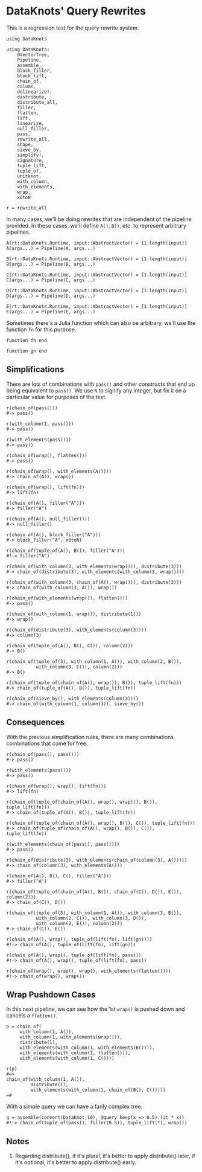 # DataKnots' Query Rewrites

This is a regression test for the query rewrite system.

    using DataKnots

    using DataKnots:
        @VectorTree,
        Pipeline,
        assemble,
        block_filler,
        block_lift,
        chain_of,
        column,
        delinearize!,
        distribute,
        distribute_all,
        filler,
        flatten,
        lift,
        linearize,
        null_filler,
        pass,
        rewrite_all,
        shape,
        sieve_by,
        simplify!,
        signature,
        tuple_lift,
        tuple_of,
        unitknot,
        with_column,
        with_elements,
        wrap,
        x0toN

    r = rewrite_all

In many cases, we'll be doing rewrites that are independent of the
pipeline provided. In these cases, we'll define `A()`, `B()`, etc.  to
represent arbitrary pipelines.

    A(rt::DataKnots.Runtime, input::AbstractVector) = [1:length(input)]
    A(args...) = Pipeline(A, args...)

    B(rt::DataKnots.Runtime, input::AbstractVector) = [1:length(input)]
    B(args...) = Pipeline(B, args...)

    C(rt::DataKnots.Runtime, input::AbstractVector) = [1:length(input)]
    C(args...) = Pipeline(C, args...)

    D(rt::DataKnots.Runtime, input::AbstractVector) = [1:length(input)]
    D(args...) = Pipeline(D, args...)

    E(rt::DataKnots.Runtime, input::AbstractVector) = [1:length(input)]
    E(args...) = Pipeline(E, args...)

Sometimes there's a Julia function which can also be arbitrary, we'll
use the function `fn` for this purpose.

    function fn end

    function gn end

## Simplifications

There are lots of combinations with `pass()` and other constructs that
end up being equivalent to `pass()`. We use `N` to signify any integer,
but fix it on a particular value for purposes of the test.

    r(chain_of(pass()))
    #-> pass()

    r(with_column(1, pass()))
    #-> pass()

    r(with_elements(pass()))
    #-> pass()

    r(chain_of(wrap(), flatten()))
    #-> pass()

    r(chain_of(wrap(), with_elements(A())))
    #-> chain_of(A(), wrap())

    r(chain_of(wrap(), lift(fn)))
    #-> lift(fn)

    r(chain_of(A(), filler("A")))
    #-> filler("A")

    r(chain_of(A(), null_filler()))
    #-> null_filler()

    r(chain_of(A(), block_filler("A")))
    #-> block_filler("A", x0toN)

    r(chain_of(tuple_of(A(), B()), filler("A")))
    #!-> filler("A")

    r(chain_of(with_column(3, with_elements(wrap())), distribute(3)))
    #-> chain_of(distribute(3), with_elements(with_column(3, wrap())))

    r(chain_of(with_column(3, chain_of(A(), wrap())), distribute(3)))
    #-> chain_of(with_column(3, A()), wrap())

    r(chain_of(with_elements(wrap()), flatten()))
    #-> pass()

    r(chain_of(with_column(1, wrap()), distribute(1)))
    #-> wrap()

    r(chain_of(distribute(3), with_elements(column(3))))
    #-> column(3)

    r(chain_of(tuple_of(A(), B(), C()), column(2)))
    #-> B()

    r(chain_of(tuple_of(3), with_column(1, A()), with_column(2, B()),
               with_column(3, C()), column(2)))
    #-> B()

    r(chain_of(tuple_of(chain_of(A(), wrap()), B()), tuple_lift(fn)))
    #-> chain_of(tuple_of(A(), B()), tuple_lift(fn))

    r(chain_of(sieve_by(), with_elements(column(3))))
    #-> chain_of(with_column(1, column(3)), sieve_by())

## Consequences

With the previous simplification rules, there are many combinations
combinations that come for free.

    r(chain_of(pass(), pass()))
    #-> pass()

    r(with_elements(pass()))
    #-> pass()

    r(chain_of(wrap(), wrap(), lift(fn)))
    #-> lift(fn)

    r(chain_of(tuple_of(chain_of(A(), wrap(), wrap()), B()), tuple_lift(fn)))
    #-> chain_of(tuple_of(A(), B()), tuple_lift(fn))

    r(chain_of(tuple_of(chain_of(A(), wrap(), B()), C()), tuple_lift(fn)))
    #-> chain_of(tuple_of(chain_of(A(), wrap(), B()), C()), tuple_lift(fn))

    r(with_elements(chain_of(pass(), pass())))
    #-> pass()

    r(chain_of(distribute(3), with_elements(chain_of(column(3), A()))))
    #-> chain_of(column(3), with_elements(A()))

    r(chain_of(A(), B(), C(), filler("A")))
    #-> filler("A")

    r(chain_of(tuple_of(chain_of(A(), B()), chain_of(C(), D()), E()), column(2)))
    #-> chain_of(C(), D())

    r(chain_of(tuple_of(5), with_column(1, A()), with_column(3, B()),
               with_column(2, C()), with_column(3, D()),
               with_column(2, E()), column(2)))
    #-> chain_of(C(), E())

    r(chain_of(A(), wrap(), tuple_of(lift(fn), lift(gn))))
    #!-> chain_of(A(), tuple_of(lift(fn), lift(gn)))

    r(chain_of(A(), wrap(), tuple_of(lift(fn), pass)))
    #!-> chain_of(A(), wrap(), tuple_of(lift(fn), pass))

    r(chain_of(wrap(), wrap(), wrap(), with_elements(flatten())))
    #!-> chain_of(wrap(), wrap())

## Wrap Pushdown Cases

In this next pipeline, we can see how the 1st `wrap()` is pushed down
and cancels a `flatten()`.

    p = chain_of(
         with_column(1, A()),
         with_column(1, with_elements(wrap())),
         distribute(1),
         with_elements(with_column(1, with_elements(B()))),
         with_elements(with_column(1, flatten())),
         with_elements(with_column(1, C())))

    r(p)
    #=>
    chain_of(with_column(1, A()),
             distribute(1),
             with_elements(with_column(1, chain_of(B(), C()))))
    =#

With a simple query we can have a farily complex tree.

    q = assemble(convert(DataKnot,10), @query keep(x => 0.5).(it * x))
    #!-> chain_of(tuple_of(pass(), filler(0.5)), tuple_lift(*), wrap())

## Notes

1. Regarding distribute(), if it's plural, it's better to apply
distribute() later, if it's optional, it's better to apply distribute()
early.
